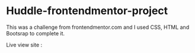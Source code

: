 # Huddle-frontendmentor-project
This was a challenge from frontendmentor.com and I used CSS, HTML and Bootsrap to complete it.


Live view site : 
